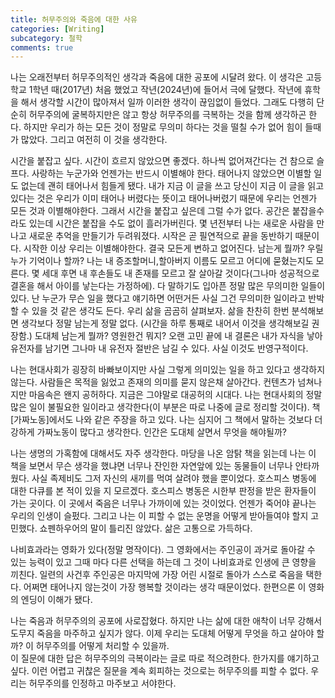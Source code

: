 ```yaml
---
title: 허무주의와 죽음에 대한 사유
categories: [Writing]
subcategory: 철학
comments: true
---
```


나는 오래전부터 허무주의적인 생각과 죽음에 대한 공포에 시달려 왔다. 이 생각은 고등학교 1학년 때(2017년) 처음 했었고 작년(2024년)에 들어서 극에 달했다. 작년에 휴학을 해서 생각할 시간이 많아져서 일까 이러한 생각이 끊임없이 들었다. 그래도 다행히 단순히 허무주의에 굴복하지만은 않고 항상 허무주의를 극복하는 것을 함께 생각하곤 한다. 하지만 우리가 하는 모든 것이 정말로 무의미 하다는 것을 떨칠 수가 없어 힘이 들때가 많았다. 그리고 여전히 이 것을 생각한다.

시간을 붙잡고 싶다. 시간이 흐르지 않았으면 좋겠다. 하나씩 없어져간다는 건 참으로 슬프다. 사랑하는 누군가와 언젠가는 반드시 이별해야 한다. 태어나지 않았으면 이별할 일도 없는데 괜히 태어나서 힘들게 됐다. 내가 지금 이 글을 쓰고 당신이 지금 이 글을 읽고 있다는 것은 우리가 이미 태어나 버렸다는 뜻이고 태어나버렸기 때문에 우리는 언젠가 모든 것과 이별해야한다. 그래서 시간을 붙잡고 싶은데 그럴 수가 없다. 공간은 붙잡을수라도 있는데 시간은 붙잡을 수도 없이 흘러가버린다. 몇 년전부터 나는 새로운 사람을 만나고 새로운 추억을 만들기가 두려워졌다. 시작은 곧 필연적으로 끝을 동반하기 때문이다. 시작한 이상 우리는 이별해야한다.
결국 모든게 변하고 없어진다. 남는게 뭘까? 우릴 누가 기억이나 할까? 나는 내 증조할머니,할아버지 이름도 모르고 어디에 묻혔는지도 모른다. 몇 세대 후면 내 후손들도 내 존재를 모르고 잘 살아갈 것이다(그나마 성공적으로 결혼을 해서 아이를 낳는다는 가정하에).
다 말하기도 입아픈 정말 많은 무의미한 일들이 있다. 난 누군가 무슨 일을 했다고 얘기하면 어떤거든 사실 그건 무의미한 일이라고 반박할 수 있을 것 같은 생각도 든다.
우리 삶을 곰곰히 살펴보자. 삶을 찬찬히 한번 분석해보면 생각보다 정말 남는게 정말 없다. (시간을 하루 통째로 내어서 이것을 생각해보길 권장함.) 도대체 남는게 뭘까? 영원한건 뭐지? 오랜 고민 끝에 내 결론은 내가 자식을 낳아 유전자를 남기면 그나마 내 유전자 절반은 남길 수 있다. 사실 이것도 반영구적이다.

나는 현대사회가 굉장히 바빠보이지만 사실 그렇게 의미있는 일을 하고 있다고 생각하지 않는다. 사람들은 목적을 잃었고 존재의 의미를 묻지 않은채 살아간다. 컨텐츠가 넘쳐나지만 마음속은 왠지 공허하다. 지금은 그야말로 대공허의 시대다. 나는 현대사회의 정말 많은 일이 불필요한 일이라고 생각한다(이 부분은 따로 나중에 글로 정리할 것이다). 책 [가짜노동]에서도 나와 같은 주장을 하고 있다. 나는 심지어 그 책에서 말하는 것보다 더 강하게 가짜노동이 많다고 생각한다. 인간은 도대체 살면서 무엇을 해야될까?

나는 생명의 가혹함에 대해서도 자주 생각한다. 마당을 나온 암탉 책을 읽는데 나는 이 책을 보면서 무슨 생각을 했냐면 너무나 잔인한 자연앞에 있는 동물들이 너무나 안타까웠다. 사실 족제비도 그저 자신의 새끼를 먹여 살려야 했을 뿐이었다.
호스피스 병동에 대한 다큐를 본 적이 있을 지 모르겠다. 호스피스 병동은 시한부 판정을 받은 환자들이 가는 곳이다. 이 곳에서 죽음은 너무나 가까이에 있는 것이었다. 언젠가 죽어야 끝나는 우리의 인생이 슬펐다. 그리고 나는 이 피할 수 없는 운명을 어떻게 받아들여야 할지 고민했다. 쇼펜하우어의 말이 틀리진 않았다. 삶은 고통으로 가득하다.

나비효과라는 영화가 있다(정말 명작이다). 그 영화에서는 주인공이 과거로 돌아갈 수 있는 능력이 있고 그때 마다 다른 선택을 하는데 그 것이 나비효과로 인생에 큰 영향을 끼친다. 일련의 사건후 주인공은 마지막에 가장 어린 시절로 돌아가 스스로 죽음을 택한다. 어쩌면 태어나지 않는것이 가장 행복할 것이라는 생각 때문이었다. 한편으론 이 영화의 엔딩이 이해가 됐다.

나는 죽음과 허무주의의 공포에 사로잡혔다. 하지만 나는 삶에 대한 애착이 너무 강해서 도무지 죽음을 마주하고 싶지가 않다. 이제 우리는 도대체 어떻게 무엇을 하고 살아야 할까? 이 허무주의를 어떻게 처리할 수 있을까.  
이 질문에 대한 답은 허무주의의 극복이라는 글로 따로 적으려한다. 한가지를 얘기하고싶다. 이런 어렵고 귀찮은 질문을 계속 회피하는 것으로는 허무주의를 피할 수 없다. 우리는 허무주의를 인정하고 마주보고 서야한다.
